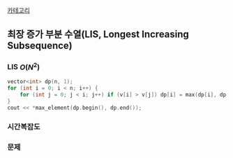 [카테고리](/README.md)
## 최장 증가 부분 수열(LIS, Longest Increasing Subsequence)
### LIS $O(N^2)$
```cpp
vector<int> dp(n, 1);
for (int i = 0; i < n; i++) {
    for (int j = 0; j < i; j++) if (v[i] > v[j]) dp[i] = max(dp[i], dp[j] + 1);
}
cout << *max_element(dp.begin(), dp.end());
```
### 시간복잡도
<!-- TODO $O(NlogN)$    -->

### 문제
[]()